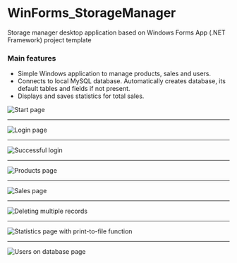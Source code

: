 # WinForms_StorageManager
Storage manager desktop application based on Windows Forms App (.NET Framework) project template

### Main features

* Simple Windows application to manage products, sales and users.
* Connects to local MySQL database. Automatically creates database, its default tables and fields if not present.
* Displays and saves statistics for total sales.

<p align="left">
  <img src="Documentation/01 start page.jpg" alt="Start page" title="Start page" />
</p>
<hr />
<p align="left">
  <img src="Documentation/02 login.jpg" alt="Login page" title="Login page" />
</p>
<hr />
<p align="left">
  <img src="Documentation/03 logged in.jpg" alt="Successful login" title="Successful login" />
</p>
<hr />
<p align="left">
  <img src="Documentation/04 products.jpg" alt="Products page" title="Products page" />
</p>
<hr />
<p align="left">
  <img src="Documentation/05 sales.jpg" alt="Sales page" title="Sales page" />
</p>
<hr />
<p align="left">
  <img src="Documentation/06 sales delete.jpg" alt="Deleting multiple records" title="Deleting multiple records" />
</p>
<hr />
<p align="left">
  <img src="Documentation/07 statistics.jpg" alt="Statistics page with print-to-file function" title="Statistics page with print-to-file function" />
<hr />
<p align="left">
  <img src="Documentation/08 database.jpg" alt="Users on database page" title="Users on database page" />
</p>
</p>
